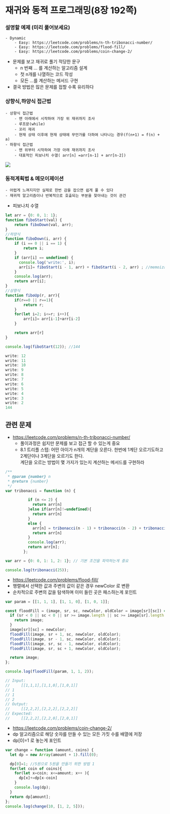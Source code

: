 # 재귀와 동적 프로그래밍(8장 192쪽)
### 설명할 예제 (미리 풀어보세요)
    - Dynamic
        - Easy: https://leetcode.com/problems/n-th-tribonacci-number/
        - Easy: https://leetcode.com/problems/flood-fill/
        - Easy: https://leetcode.com/problems/coin-change-2/

- 문제를 보고 재귀로 풀기 적당한 문구
  - n 번째 ... 를 계산하는 알고리즘 설계
  - 첫 n개를 나열하는 코드 작성
  - 모든 ...를 계산하는 메서드 구현
- 결국 방법은 많은 문제를 접할 수록 유리하다

### 상향식,햐양식 접근법
    - 상향식 접근법
        - 맨 아래에서 시작하여 가장 위 재귀까지 조사
        - 루프문(while)
        - 꼬리 재귀
        - 현재 상태 이후에 현재 상태에 무언가를 더하여 나타나는 경우(f(n+1) = f(n) + a)
    - 하향식 접근법
        - 맨 위부터 시작하여 가장 아래 재귀까지 조사
        - 대표적인 피보나치 수열( arr[n] =arr[n-1] + arr[n-2])
![](https://user-images.githubusercontent.com/18549026/142133205-220ae0ed-a712-4fa9-95ef-da4dc125f1d8.png)

### 동적계획법 & 메모이제이션
    - 어렵게 느껴지지만 실제로 한번 감을 잡으면 쉽게 풀 수 있다
    - 재귀적 알고리즘이나 반복적으로 호출되는 부분을 찾아내는 것이 관건
- 피보나치 수열
```javascript
let arr = {0: 0, 1: 1};
function fiboStart(val) {
    return fiboDown(val, arr);
}
//하양식
function fiboDown(i, arr) {
    if (i == 0 || i == 1) {
        return i;
    }
    if (arr[i] == undefined) {
      console.log('write:', i);
      arr[i]= fiboStart(i - 1, arr) + fiboStart(i - 2, arr) ; //memoization
    }
    console.log(arr);
    return arr[i];
}
//상향식
function fiboUp(r, arr){
    if(r==0 || r==1){
        return r;
    }
    for(let i=2; i<=r; i++){
        arr[i]= arr[i-1]+arr[i-2]
    }

    return arr[r]
}

console.log(fiboStart(12)); //144

write: 12
write: 11
write: 10
write: 9
write: 8
write: 7
write: 6
write: 5
write: 4
write: 3
write: 2
144

```

## 관련 문제
- https://leetcode.com/problems/n-th-tribonacci-number/
  - 풀이과정은 쉽지만 문제를 보고 접근 할 수 있는게 중요
  - 8.1 트리플 스텝: 어떤 아이가  n개의 계단을 오른다. 한번에 1계단 오르기도하고 2계단이나 3계단을 오르기도 한다.  
    계단을 오르는 방법이 몇 가지가 있는지 계산하는 메서드를 구현하라

```javascript
/**
 * @param {number} n
 * @return {number}
 */
var tribonacci = function (n) {

          if (n <= 2) {
            return arr[n]
          }else if(arr[n]!=undefined){
            return arr[n]
          }
          else {
            arr[n] = tribonacci(n - 1) + tribonacci(n - 2) + tribonacci(n - 3)
            return arr[n]
          }
          console.log(arr);
          return arr[n];
        };

var arr = {0: 0, 1: 1, 2: 1}; // 기본 조건을 파악하는게 중요

console.log(tribonacci(25));

```
- https://leetcode.com/problems/flood-fill/
- 행렬에서 선택한 값과 주변의 값이 같은 경우 newColor 로 변환
- 순차적으로 주변의 값을 탐색하며 이미 들린 곳은 패스하는게 포인트
```javascript
var param = [[1, 1, 1], [1, 1, 0], [1, 0, 1]];

const floodFill = (image, sr, sc, newColor, oldColor = image[sr][sc]) => {
  if (sr < 0 || sc < 0 || sr >= image.length || sc >= image[sr].length || image[sr][sc] == newColor || image[sr][sc] != oldColor) {
    return image;
  }
  image[sr][sc] = newColor;
  floodFill(image, sr + 1, sc, newColor, oldColor);
  floodFill(image, sr - 1, sc, newColor, oldColor);
  floodFill(image, sr, sc - 1, newColor, oldColor);
  floodFill(image, sr, sc + 1, newColor, oldColor);

  return image;
};

console.log(floodFill(param, 1, 1, 2));

// Input:
//     [[1,1,1],[1,1,0],[1,0,1]]
// 1
// 1
// 2
// Output:
//     [[2,2,2],[2,2,2],[2,2,2]]
// Expected:
//     [[2,2,2],[2,2,0],[2,0,1]]

```
- https://leetcode.com/problems/coin-change-2/
- dp 알고리즘으로 해당 숫자를 만들 수 있는 모든 가짓 수를 배열에 저장
- dp[0]=1 로 놓는게 포인트

```javascript
var change = function (amount, coins) {
  let dp = new Array(amount + 1).fill(0);

  dp[0]=1; //5원으로 5원을 만들기 위한 방법 1
  for(let coin of coins){
    for(let x=coin; x<=amount; x++ ){
      dp[x]+=dp[x-coin]
    }
    console.log(dp);
  }
  return dp[amount];
};
console.log(change(10, [1, 2, 5]));
```
